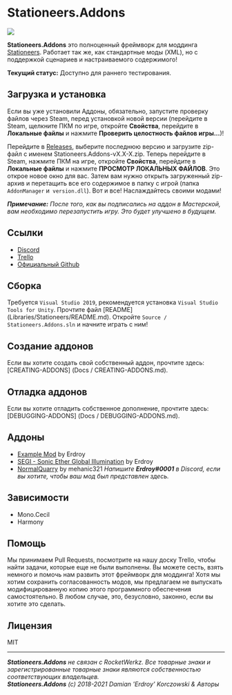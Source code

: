 # Stationeers.Addons
<a href="https://discord.gg/b6kFrUATdm"><img src="https://discordapp.com/api/guilds/795601381956124693/widget.png"/></a></br>

**Stationeers.Addons** это полноценный фреймворк для моддинга [Stationeers](https://store.steampowered.com/app/544550/Stationeers/). Работает так же, как стандартные моды (XML), но с поддержкой сценариев и настраиваемого содержимого!

**Текущий статус:** Доступно для раннего тестирования.<br>

## Загрузка и установка
Если вы уже установили Аддоны, обязательно, запустите проверку файлов через Steam, перед установкой новой версии (перейдите в Steam, щелкните ПКМ по игре, откройте **Свойства**, перейдите в **Локальные файлы** и нажмите **Проверить целостность файлов игры...**)!
 
Перейдите в [Releases](https://github.com/Erdroy/Stationeers.Addons/releases), выберите последнюю версию и загрузите zip-файл с именем Stationeers.Addons-vX.X-X.zip. Теперь перейдите в Steam, нажмите ПКМ на игре, откройте **Свойства**, перейдите в **Локальные файлы** и нажмите **ПРОСМОТР ЛОКАЛЬНЫХ ФАЙЛОВ**. Это открое новое окно для вас. Затем вам нужно открыть загруженный zip-архив и перетащить все его содержимое в папку с игрой (папка `AddonManager` и` version.dll`). Вот и все! Наслаждайтесь своими модами!

***Примечание:** После того, как вы подписались на аддон в Мастерской, вам необходимо перезапустить игру. Это будет улучшено в будущем.*
## Ссылки
* [Discord](https://discord.gg/b6kFrUATdm)
* [Trello](https://trello.com/b/zSHKh2XO/stationeersaddons)
* [Официальный Github](https://github.com/Erdroy/Stationeers.Addons)

## Сборка
Требуется `Visual Studio 2019`, рекомендуется установка `Visual Studio Tools for Unity`.
Прочтите файл [README] (Libraries/Stationeers/README.md).
Откройте `Source / Stationeers.Addons.sln` и начните играть с ним!

## Создание аддонов
Если вы хотите создать свой собственный аддон, прочтите здесь: [CREATING-ADDONS] (Docs / CREATING-ADDONS.md).

## Отладка аддонов
Если вы хотите отладить собственное дополнение, прочтите здесь: [DEBUGGING-ADDONS] (Docs / DEBUGGING-ADDONS.md).

## Аддоны
* [Example Mod](https://steamcommunity.com/sharedfiles/filedetails/?id=2308921579) by Erdroy
* [SEGI - Sonic Ether Global Illumination](https://steamcommunity.com/sharedfiles/filedetails/?id=2308956244) by Erdroy
* [NormalQuarry](https://steamcommunity.com/sharedfiles/filedetails/?id=2621212864) by mehanic321
*Напишите **Erdroy#0001** в Discord, если вы хотите, чтобы ваш мод был представлен здесь.*

## Зависимости
* Mono.Cecil
* Harmony

## Помощь
Мы принимаем Pull Requests, посмотрите на нашу доску Trello, чтобы найти задачи, которые еще не были выполнены.
Вы можете сесть, взять немного и помочь нам развить этот фреймворк для моддинга!
Хотя мы хотим сохранить согласованность модов, мы предлагаем не выпускать модифицированную копию этого программного обеспечения самостоятельно.
В любом случае, это, безусловно, законно, если вы хотите это сделать.

## Лицензия
MIT
___
***Stationeers.Addons** не связан с RocketWerkz. Все товарные знаки и зарегистрированные товарные знаки являются собственностью соответствующих владельцев.*<br>
***Stationeers.Addons** (c) 2018-2021 Damian 'Erdroy' Korczowski & Авторы*
